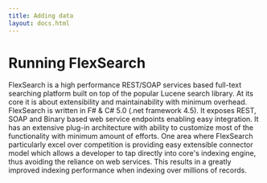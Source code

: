 ```yaml
---
title: Adding data
layout: docs.html
---
```


# Running FlexSearch

FlexSearch is a high performance REST/SOAP services based full-text searching platform 
built on top of the popular Lucene search library. At its core it is about extensibility 
and maintainability with minimum overhead. FlexSearch is written in F# & C# 5.0 (.net framework 4.5). 
It exposes REST, SOAP and Binary based web service endpoints enabling easy integration. It has an 
extensive plug-in architecture with ability to customize most of the functionality with minimum amount
of efforts. One area where FlexSearch particularly excel over competition is providing easy extensible 
connector model which allows a developer to tap directly into core's indexing engine, thus avoiding the 
reliance on web services. This results in a greatly improved indexing performance when indexing 
over millions of records.